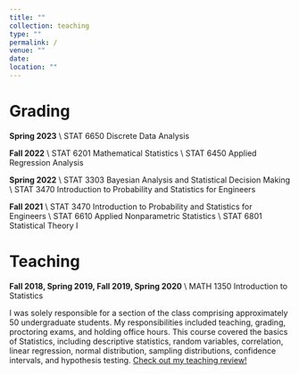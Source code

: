 ```yaml
---
title: ""
collection: teaching
type: ""
permalink: /
venue: ""
date: 
location: ""
---
```

Grading
======

**Spring 2023** \\
STAT 6650 Discrete Data Analysis

**Fall 2022** \\
STAT 6201 Mathematical Statistics \\
STAT 6450 Applied Regression Analysis

**Spring 2022** \\
STAT 3303 Bayesian Analysis and Statistical Decision Making \\
STAT 3470 Introduction to Probability and Statistics for Engineers

**Fall 2021** \\
STAT 3470 Introduction to Probability and Statistics for Engineers \\
STAT 6610 Applied Nonparametric Statistics \\
STAT 6801 Statistical Theory I

Teaching
======

**Fall 2018, Spring 2019, Fall 2019, Spring 2020** \\
MATH 1350 Introduction to Statistics

I was solely responsible for a section of the class comprising approximately 50 undergraduate students. My responsibilities included teaching, grading, proctoring exams, and holding office hours. This course covered the basics of Statistics, including descriptive statistics, random variables, correlation, linear regression, normal distribution, sampling distributions, confidence intervals, and hypothesis testing. [Check out my teaching review!](https://www.ratemyprofessors.com/professor/2507665)
